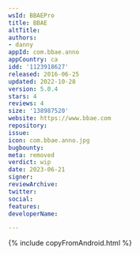 ```yaml
---
wsId: BBAEPro
title: BBAE
altTitle: 
authors:
- danny
appId: com.bbae.anno
appCountry: ca
idd: '1123918627'
released: 2016-06-25
updated: 2022-10-28
version: 5.0.4
stars: 4
reviews: 4
size: '138987520'
website: https://www.bbae.com
repository: 
issue: 
icon: com.bbae.anno.jpg
bugbounty: 
meta: removed
verdict: wip
date: 2023-06-21
signer: 
reviewArchive: 
twitter: 
social: 
features: 
developerName: 

---
```


{% include copyFromAndroid.html %}


